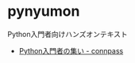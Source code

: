 # pynyumon
Python入門者向けハンズオンテキスト

* [Python入門者の集い - connpass](https://python-nyumon.connpass.com/ "Python入門者の集い - connpass")
